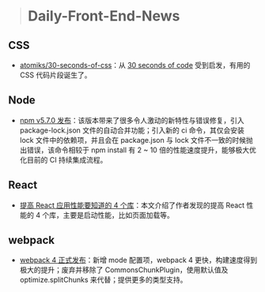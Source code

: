 > # Daily-Front-End-News

## CSS

- [atomiks/30-seconds-of-css](https://github.com/atomiks/30-seconds-of-css)：从 [30 seconds of code](https://github.com/Chalarangelo/30-seconds-of-code) 受到启发，有用的 CSS 代码片段诞生了。

## Node

- [npm v5.7.0 发布](https://nodejs.org/en/blog/release/v9.7.0/)：该版本带来了很多令人激动的新特性与错误修复，引入 package-lock.json 文件的自动合并功能；引入新的 ci 命令，其仅会安装 lock 文件中的依赖项，并且会在 package.json 与 lock 文件不一致的时候抛出错误，该命令相较于 npm install 有 2 ~ 10 倍的性能速度提升，能够极大优化目前的 CI 持续集成流程。

## React

- [提高 React 应用性能要知道的 4 个库](https://javascriptreport.com/four-libraries-to-improve-the-performance-of-your-react-app/)：本文介绍了作者发现的提高 React 性能的 4 个库，主要是启动性能，比如页面加载等。

## webpack

- [webpack 4 正式发布](https://medium.com/webpack/webpack-4-released-today-6cdb994702d4)：新增 mode 配置项，webpack 4 更快，构建速度得到极大的提升；废弃并移除了 CommonsChunkPlugin，使用默认值及 optimize.splitChunks 来代替；提供更多的类型支持。
